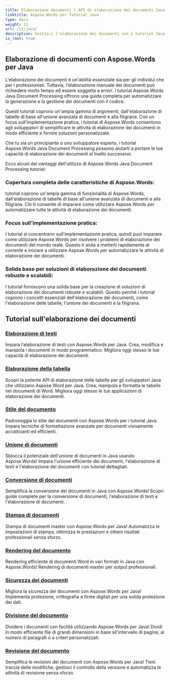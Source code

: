 ```yaml
---
title: Elaborazione documenti | API di elaborazione dei documenti Java Aspose.Words
linktitle: Aspose.Words per Tutorial Java
type: docs
weight: 11
url: /it/java/
description: Gestisci l'elaborazione dei documenti con i tutorial Java di Aspose.Words. Impara l'elaborazione di testi, l'elaborazione di tabelle, l'unione e altro ancora. Automatizza le attività relative ai documenti in modo efficiente.
is_root: true
---
```

## Elaborazione di documenti con Aspose.Words per Java
L'elaborazione dei documenti è un'abilità essenziale sia per gli individui che per i professionisti. Tuttavia, l'elaborazione manuale dei documenti può richiedere molto tempo ed essere soggetta a errori. I tutorial Aspose.Words Java Document Processing offrono una guida completa per automatizzare la generazione e la gestione dei documenti con il codice.

Questi tutorial coprono un'ampia gamma di argomenti, dall'elaborazione di tabelle di base all'unione avanzata di documenti e alla filigrana. Con un focus sull'implementazione pratica, i tutorial di Aspose.Words consentono agli sviluppatori di semplificare le attività di elaborazione dei documenti in modo efficiente e fornire soluzioni personalizzate.

Che tu sia un principiante o uno sviluppatore esperto, i tutorial Aspose.Words Java Document Processing possono aiutarti a portare le tue capacità di elaborazione dei documenti al livello successivo.

Ecco alcuni dei vantaggi dell'utilizzo di Aspose.Words Java Document Processing tutorial:

### Copertura completa delle caratteristiche di Aspose.Words: 
tutorial coprono un'ampia gamma di funzionalità di Aspose.Words, dall'elaborazione di tabelle di base all'unione avanzata di documenti e alla filigrana. Ciò ti consente di imparare come utilizzare Aspose.Words per automatizzare tutte le attività di elaborazione dei documenti.
### Focus sull'implementazione pratica: 
I tutorial si concentrano sull'implementazione pratica, quindi puoi imparare come utilizzare Aspose.Words per risolvere i problemi di elaborazione dei documenti del mondo reale. Questo ti aiuta a metterti rapidamente al corrente e iniziare a utilizzare Aspose.Words per automatizzare le attività di elaborazione dei documenti.
### Solida base per soluzioni di elaborazione dei documenti robuste e scalabili:
I tutorial forniscono una solida base per la creazione di soluzioni di elaborazione dei documenti robuste e scalabili. Questo perché i tutorial coprono i concetti essenziali dell'elaborazione dei documenti, come l'elaborazione delle tabelle, l'unione dei documenti e la filigrana.
## Tutorial sull'elaborazione dei documenti
### [Elaborazione di testi](./word-processing/) 
Impara l'elaborazione di testi con Aspose.Words per Java. Crea, modifica e manipola i documenti in modo programmatico. Migliora oggi stesso le tue capacità di elaborazione dei documenti.
### [Elaborazione della tabella](./table-processing/)
Scopri la potente API di elaborazione delle tabelle per gli sviluppatori Java che utilizzano Aspose.Word per Java. Crea, manipola e formatta le tabelle nei documenti di Word. Migliora oggi stesso le tue applicazioni di elaborazione dei documenti.
### [Stile del documento](./document-styling/)
Padroneggia lo stile dei documenti con Aspose.Words per i tutorial Java. Impara tecniche di formattazione avanzate per documenti visivamente accattivanti ed efficienti. 
### [Unione di documenti](./document-merging/)
Sblocca il potenziale dell'unione di documenti in Java usando Aspose.Words! Impara l'unione efficiente dei documenti, l'elaborazione di testi e l'elaborazione dei documenti con tutorial dettagliati. 
### [Conversione di documenti](./document-converting/)
Semplifica la conversione dei documenti in Java con Aspose.Words! Scopri guide complete per la conversione di documenti, l'elaborazione di testi e l'elaborazione di documenti.
### [Stampa di documenti](./document-printing/)
Stampa di documenti master con Aspose.Words per Java! Automatizza le impostazioni di stampa, ottimizza le prestazioni e ottieni risultati professionali senza sforzo.
### [Rendering del documento](./document-rendering/)
Rendering efficiente di documenti Word in vari formati in Java con Aspose.Words! Rendering di documenti master per output professionali.
### [Sicurezza dei documenti](./document-security/)
Migliora la sicurezza dei documenti con Aspose.Words per Java! Implementa protezione, crittografia e firme digitali per una solida protezione dei dati. 
### [Divisione del documento](./document-splitting/)
Dividere i documenti con facilità utilizzando Aspose.Words per Java! Dividi in modo efficiente file di grandi dimensioni in base all'intervallo di pagine, al numero di paragrafi o a criteri personalizzati.
### [Revisione del documento](./document-revision/)
Semplifica le revisioni dei documenti con Aspose.Words per Java! Tieni traccia delle modifiche, gestisci il controllo della versione e automatizza le attività di revisione senza sforzo. 